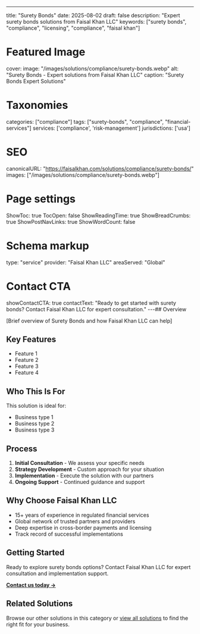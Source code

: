 ---
title: "Surety Bonds"
date: 2025-08-02
draft: false
description: "Expert surety bonds solutions from Faisal Khan LLC"
keywords: ["surety bonds", "compliance", "licensing", "compliance", "faisal khan"]

# Featured Image
cover:
    image: "/images/solutions/compliance/surety-bonds.webp"
    alt: "Surety Bonds - Expert solutions from Faisal Khan LLC"
    caption: "Surety Bonds Expert Solutions"

# Taxonomies
categories: ["compliance"]
tags: ["surety-bonds", "compliance", "financial-services"]
services: ['compliance', 'risk-management']
jurisdictions: ['usa']

# SEO
canonicalURL: "https://faisalkhan.com/solutions/compliance/surety-bonds/"
images: ["/images/solutions/compliance/surety-bonds.webp"]

# Page settings
ShowToc: true
TocOpen: false
ShowReadingTime: true
ShowBreadCrumbs: true
ShowPostNavLinks: true
ShowWordCount: false

# Schema markup
type: "service"
provider: "Faisal Khan LLC"
areaServed: "Global"

# Contact CTA
showContactCTA: true
contactText: "Ready to get started with surety bonds? Contact Faisal Khan LLC for expert consultation."
---## Overview

[Brief overview of Surety Bonds and how Faisal Khan LLC can help]

## Key Features

- Feature 1
- Feature 2  
- Feature 3
- Feature 4

## Who This Is For

This solution is ideal for:

- Business type 1
- Business type 2
- Business type 3

## Process

1. **Initial Consultation** - We assess your specific needs
2. **Strategy Development** - Custom approach for your situation  
3. **Implementation** - Execute the solution with our partners
4. **Ongoing Support** - Continued guidance and support

## Why Choose Faisal Khan LLC

- 15+ years of experience in regulated financial services
- Global network of trusted partners and providers
- Deep expertise in cross-border payments and licensing
- Track record of successful implementations

## Getting Started

Ready to explore surety bonds options? Contact Faisal Khan LLC for expert consultation and implementation support.

**[Contact us today →](mailto:contact@faisalkhan.com)**

## Related Solutions

Browse our other solutions in this category or [view all solutions](/solutions/) to find the right fit for your business.

